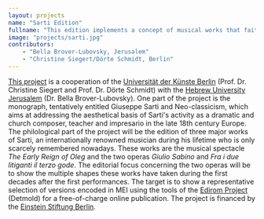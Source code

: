 ```yaml
---
layout: projects
name: "Sarti Edition"
fullname: "This edition implements a concept of musical works that faithfully resembles the flexibility of the late 18th century italian opera"
image: "projects/sarti.jpg"
contributors: 
    - "Bella Brover-Lubovsky, Jerusalem"
    - "Christine Siegert/Dörte Schmidt, Berlin"
---
```

[This project](http://sarti-edition.de/) is a cooperation of the [Universität der Künste Berlin](http://www.udk-berlin.de/sites/content/themen/aktuelles/index_ger.html) (Prof. Dr. Christine Siegert and Prof. Dr. Dörte Schmidt) with the [Hebrew University Jerusalem](http://new.huji.ac.il/en) (Dr. Bella Brover-Lubovsky). One part of the project is the monograph, tentatively entitled Giuseppe Sarti and Neo-classicism, which aims at addressing the aesthetical basis of Sarti's activity as a dramatic and church composer, teacher and impresario in the late 18th century Europe.  The philological part of the project will be the edition of three major works of Sarti, an internationally renowned musician during his lifetime who is only scarcely remembered nowadays. These works are the musical spectacle _The Early Reign of Oleg_ and the two operas _Giulio Sabino_ and _Fra i due litiganti il terzo gode_. The editorial focus concerning the two operas will be to show the multiple shapes these works have taken during the first decades after the first performances. The target is to show a representative selection of versions encoded in MEI using the tools of the [Edirom Project](http://www.edirom.de) (Detmold) for a free-of-charge online publication. The project is financed by the [Einstein Stiftung Berlin](http://www.einsteinfoundation.de/de/start.html).
